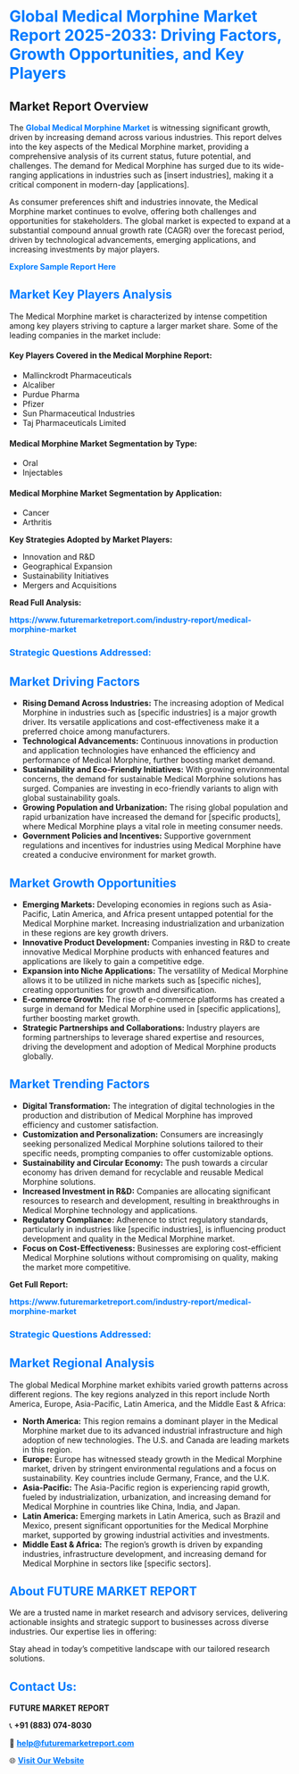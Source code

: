 <h1 style="color: #007BFF;">Global Medical Morphine Market Report 2025-2033: Driving Factors, Growth Opportunities, and Key Players</h1>

<section id="overview">
<h2>Market Report Overview</h2>
<p>The <a href="https://www.futuremarketreport.com/industry-report/medical-morphine-market" style="color: #007BFF; text-decoration: none;"><strong>Global Medical Morphine Market</strong></a> is witnessing significant growth, driven by increasing demand across various industries. This report delves into the key aspects of the Medical Morphine market, providing a comprehensive analysis of its current status, future potential, and challenges. The demand for Medical Morphine has surged due to its wide-ranging applications in industries such as [insert industries], making it a critical component in modern-day [applications].</p>
<p>As consumer preferences shift and industries innovate, the Medical Morphine market continues to evolve, offering both challenges and opportunities for stakeholders. The global market is expected to expand at a substantial compound annual growth rate (CAGR) over the forecast period, driven by technological advancements, emerging applications, and increasing investments by major players.</p>
</section>

<section id="overview">
<p><a href="https://www.futuremarketreport.com/request-sample/reportId=64302" style="color: #007BFF; text-decoration: none;"><strong>Explore Sample Report Here</strong></a></p>
</section>

<section id="key-players">
<h2 style="color: #007BFF;">Market Key Players Analysis</h2>
<p>The Medical Morphine market is characterized by intense competition among key players striving to capture a larger market share. Some of the leading companies in the market include:</p>
<h4>Key Players Covered in the Medical Morphine Report:</h4>
<ul><li>Mallinckrodt Pharmaceuticals</li><li>Alcaliber</li><li>Purdue Pharma</li><li>Pfizer</li><li>Sun Pharmaceutical Industries</li><li>Taj Pharmaceuticals Limited</li></ul>
<h4>Medical Morphine Market Segmentation by Type:</h4>
<ul><li>Oral</li><li>Injectables</li></ul>

<h4>Medical Morphine Market Segmentation by Application:</h4>
<ul><li>Cancer</li><li>Arthritis</li></ul>
<p><strong>Key Strategies Adopted by Market Players:</strong></p>
<ul>
<li>Innovation and R&D</li>
<li>Geographical Expansion</li>
<li>Sustainability Initiatives</li>
<li>Mergers and Acquisitions</li>
</ul>
</section>

<section>
<p><strong>Read Full Analysis: </strong></p><a href="https://www.futuremarketreport.com/industry-report/medical-morphine-market" style="color: #007BFF; text-decoration: none;"><strong>https://www.futuremarketreport.com/industry-report/medical-morphine-market</strong></a>
<h3 style="color: #007BFF;">Strategic Questions Addressed:</h3>
</section>

<section id="driving-factors">
<h2 style="color: #007BFF;">Market Driving Factors</h2>
<ul>
<li><strong>Rising Demand Across Industries:</strong> The increasing adoption of Medical Morphine in industries such as [specific industries] is a major growth driver. Its versatile applications and cost-effectiveness make it a preferred choice among manufacturers.</li>
<li><strong>Technological Advancements:</strong> Continuous innovations in production and application technologies have enhanced the efficiency and performance of Medical Morphine, further boosting market demand.</li>
<li><strong>Sustainability and Eco-Friendly Initiatives:</strong> With growing environmental concerns, the demand for sustainable Medical Morphine solutions has surged. Companies are investing in eco-friendly variants to align with global sustainability goals.</li>
<li><strong>Growing Population and Urbanization:</strong> The rising global population and rapid urbanization have increased the demand for [specific products], where Medical Morphine plays a vital role in meeting consumer needs.</li>
<li><strong>Government Policies and Incentives:</strong> Supportive government regulations and incentives for industries using Medical Morphine have created a conducive environment for market growth.</li>
</ul>
</section>

<section id="growth-opportunities">
<h2 style="color: #007BFF;">Market Growth Opportunities</h2>
<ul>
<li><strong>Emerging Markets:</strong> Developing economies in regions such as Asia-Pacific, Latin America, and Africa present untapped potential for the Medical Morphine market. Increasing industrialization and urbanization in these regions are key growth drivers.</li>
<li><strong>Innovative Product Development:</strong> Companies investing in R&D to create innovative Medical Morphine products with enhanced features and applications are likely to gain a competitive edge.</li>
<li><strong>Expansion into Niche Applications:</strong> The versatility of Medical Morphine allows it to be utilized in niche markets such as [specific niches], creating opportunities for growth and diversification.</li>
<li><strong>E-commerce Growth:</strong> The rise of e-commerce platforms has created a surge in demand for Medical Morphine used in [specific applications], further boosting market growth.</li>
<li><strong>Strategic Partnerships and Collaborations:</strong> Industry players are forming partnerships to leverage shared expertise and resources, driving the development and adoption of Medical Morphine products globally.</li>
</ul>
</section>

<section id="trending-factors">
<h2 style="color: #007BFF;">Market Trending Factors</h2>
<ul>
<li><strong>Digital Transformation:</strong> The integration of digital technologies in the production and distribution of Medical Morphine has improved efficiency and customer satisfaction.</li>
<li><strong>Customization and Personalization:</strong> Consumers are increasingly seeking personalized Medical Morphine solutions tailored to their specific needs, prompting companies to offer customizable options.</li>
<li><strong>Sustainability and Circular Economy:</strong> The push towards a circular economy has driven demand for recyclable and reusable Medical Morphine solutions.</li>
<li><strong>Increased Investment in R&D:</strong> Companies are allocating significant resources to research and development, resulting in breakthroughs in Medical Morphine technology and applications.</li>
<li><strong>Regulatory Compliance:</strong> Adherence to strict regulatory standards, particularly in industries like [specific industries], is influencing product development and quality in the Medical Morphine market.</li>
<li><strong>Focus on Cost-Effectiveness:</strong> Businesses are exploring cost-efficient Medical Morphine solutions without compromising on quality, making the market more competitive.</li>
</ul>
</section>

<section>
<p><strong>Get Full Report: </strong></p><a href="https://www.futuremarketreport.com/industry-report/medical-morphine-market" style="color: #007BFF; text-decoration: none;"><strong>https://www.futuremarketreport.com/industry-report/medical-morphine-market</strong></a>
<h3 style="color: #007BFF;">Strategic Questions Addressed:</h3>
</section>


<section id="regional-analysis">
<h2 style="color: #007BFF;">Market Regional Analysis</h2>
<p>The global Medical Morphine market exhibits varied growth patterns across different regions. The key regions analyzed in this report include North America, Europe, Asia-Pacific, Latin America, and the Middle East & Africa:</p>
<ul>
<li><strong>North America:</strong> This region remains a dominant player in the Medical Morphine market due to its advanced industrial infrastructure and high adoption of new technologies. The U.S. and Canada are leading markets in this region.</li>
<li><strong>Europe:</strong> Europe has witnessed steady growth in the Medical Morphine market, driven by stringent environmental regulations and a focus on sustainability. Key countries include Germany, France, and the U.K.</li>
<li><strong>Asia-Pacific:</strong> The Asia-Pacific region is experiencing rapid growth, fueled by industrialization, urbanization, and increasing demand for Medical Morphine in countries like China, India, and Japan.</li>
<li><strong>Latin America:</strong> Emerging markets in Latin America, such as Brazil and Mexico, present significant opportunities for the Medical Morphine market, supported by growing industrial activities and investments.</li>
<li><strong>Middle East & Africa:</strong> The region’s growth is driven by expanding industries, infrastructure development, and increasing demand for Medical Morphine in sectors like [specific sectors].</li>
</ul>
</section>

<footer>
<h2 style="color: #007BFF;">About FUTURE MARKET REPORT</h2>
<p>We are a trusted name in market research and advisory services, delivering actionable insights and strategic support to businesses across diverse industries. Our expertise lies in offering:</p>

<p>Stay ahead in today’s competitive landscape with our tailored research solutions.</p>

<h2 style="color: #007BFF;">Contact Us:</h2>
<p><strong>FUTURE MARKET REPORT</strong></p>
<p>📞 <strong>+91 (883) 074-8030</strong></p>
<p>📧 <strong><a href="mailto:help@futuremarketreport.com" style="color: #007BFF;">help@futuremarketreport.com</a></strong></p>
<p>🌐 <strong><a href="https://www.futuremarketreport.com/" style="color: #007BFF;">Visit Our Website</a></strong></p>
</footer>